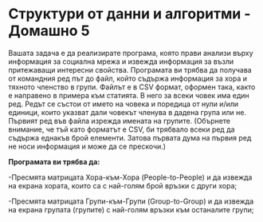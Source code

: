 # Структури от данни и алгоритми - Домашно 5

  Вашата задача е да реализирате програма, която прави анализи върху информация за социална мрежа 
и извежда информация за възли притежаващи интересни свойства. Програмата ви трябва да получава 
от командния ред път до файл, който съдържа информация за хора и тяхното членство в групи. 
Файлът е в CSV формат, оформен така, както е направено в примера към статията. В него за всеки човек има един ред. 
Редът се състои от името на човека и поредица от нули и/или единици, които указват дали човекът членува в дадена група или не. 
Първият ред във файла изрежда имената на групите. (Обърнете внимание, че тъй като форматът е CSV, 
би трябвало всеки ред да съдържа еднакъв брой елементи. Затова първата дума на първия ред не носи информация и може да се прескочи.)

**Програмата ви трябва да:**

-Пресмята матрицата Хора-към-Хора (People-to-People) и да извежда на екрана хората, които са с най-голям брой връзки с други хора;

-Пресмята матрицата Групи-към-Групи (Group-to-Group) и да извежда на екрана групата (групите) с най-голям връзки към останалите групи;
